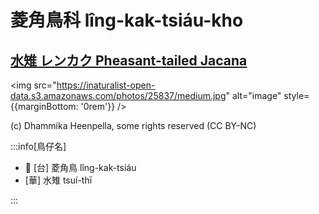 # 菱角鳥科 lîng-kak-tsiáu-kho

## [水雉 レンカク Pheasant-tailed Jacana](https://ebird.org/species/phtjac1)

<img src="https://inaturalist-open-data.s3.amazonaws.com/photos/25837/medium.jpg" alt="image" style={{marginBottom: '0rem'}} />

<p className="image-caption">
(c) Dhammika Heenpella, some rights reserved (CC BY-NC)
</p>

:::info[鳥仔名]

- 🎯 [台] 菱角鳥 lîng-kak-tsiáu
- [華] 水雉 tsuí-thī

:::
